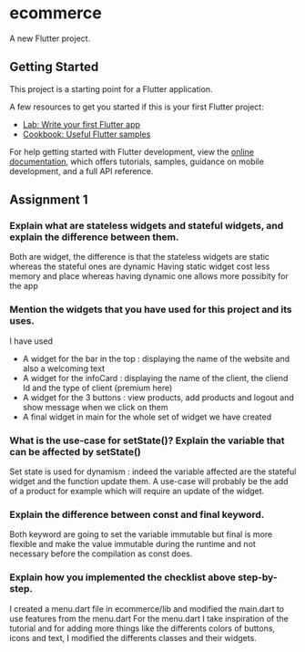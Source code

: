 # ecommerce

A new Flutter project.

## Getting Started

This project is a starting point for a Flutter application.

A few resources to get you started if this is your first Flutter project:

- [Lab: Write your first Flutter app](https://docs.flutter.dev/get-started/codelab)
- [Cookbook: Useful Flutter samples](https://docs.flutter.dev/cookbook)

For help getting started with Flutter development, view the
[online documentation](https://docs.flutter.dev/), which offers tutorials,
samples, guidance on mobile development, and a full API reference.

## Assignment 1

### Explain what are stateless widgets and stateful widgets, and explain the difference between them.

Both are widget, the difference is that the stateless widgets are static whereas the stateful ones are dynamic
Having static widget cost less memory and place whereas having dynamic one allows more possibity for the app

### Mention the widgets that you have used for this project and its uses.

I have used

- A widget for the bar in the top : displaying the name of the website and also a welcoming text
- A widget for the infoCard : displaying the name of the client, the cliend Id and the type of client (premium here)
- A widget for the 3 buttons : view products, add products and logout and show message when we click on them
- A final widget in main for the whole set of widget we have created

### What is the use-case for setState()? Explain the variable that can be affected by setState()

Set state is used for dynamism : indeed the variable affected are the stateful widget and the function update them.
A use-case will probably be the add of a product for example which will require an update of the widget.

### Explain the difference between const and final keyword.

Both keyword are going to set the variable immutable but final is more flexible and make the value immutable during the runtime and not necessary before the compilation as const does.

### Explain how you implemented the checklist above step-by-step.

I created a menu.dart file in ecommerce/lib and modified the main.dart to use features from the menu.dart
For the menu.dart I take inspiration of the tutorial and for adding more things like the differents colors of buttons, icons and text, I modified the differents classes and their widgets.
